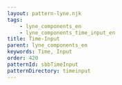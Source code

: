 ```yaml
---
layout: pattern-lyne.njk
tags: 
    - lyne_components_en
    - lyne_components_time_input_en
title: Time-Input
parent: lyne_components_en
keywords: Time, Input
order: 420
patternId: sbbTimeInput
patternDirectory: timeinput
---
```

